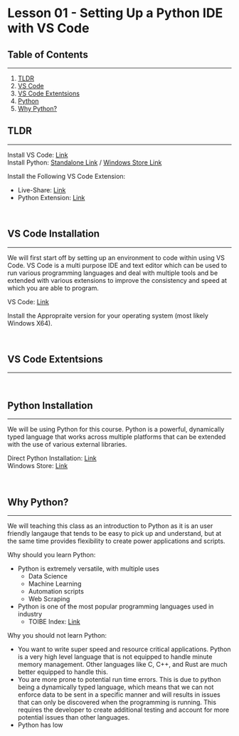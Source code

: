 # Lesson 01 - Setting Up a Python IDE with VS Code

## Table of Contents

---

1. [TLDR](#TLDR)
2. [VS Code](#VSCode)
3. [VS Code Extentsions](#VSCodeExtensions)
4. [Python](#Python)
5. [Why Python?](#WhyPython)

## TLDR <a id="TLDR" name="TLDR"></a>

---

Install VS Code: [Link](https://code.visualstudio.com/download) \
Install Python: [Standalone Link](https://www.python.org/downloads/) / [Windows Store Link](https://www.microsoft.com/store/productId/9P7QFQMJRFP7)

Install the Following VS Code Extension:

- Live-Share: [Link](https://marketplace.visualstudio.com/items?itemName=MS-vsliveshare.vsliveshare)
- Python Extension: [Link](https://marketplace.visualstudio.com/items?itemName=ms-python.python)

<br>

## VS Code Installation <a id="VSCode"  name="VSCode"></a>

---

We will first start off by setting up an environment to code within using VS Code. VS Code is a multi purpose IDE and text editor which can be used to run various programming languages and deal with multiple tools and be extended with various extensions to improve the consistency and speed at which you are able to program.

VS Code: [Link](https://code.visualstudio.com/download)

Install the Appropraite version for your operating system (most likely Windows X64).

<br>

## VS Code Extentsions <a id="VSCodeExtensions" name="VSCodeExtensions"></a>

---

<br>

## Python Installation <a id="Python" name="Python"></a>

---

We will be using Python for this course. Python is a powerful, dynamically typed language that works across multiple platforms that can be extended with the use of various external libraries.

Direct Python Installation: [Link](https://www.python.org/downloads/) \
Windows Store: [Link](https://www.microsoft.com/store/productId/9P7QFQMJRFP7)

<br>

## Why Python? <a id="WhyPython" name="WhyPython"></a>

---

We will teaching this class as an introduction to Python as it is an user friendly langauge that tends to be easy to pick up and understand, but at the same time provides flexibility to create power applications and scripts.

Why should you learn Python:

- Python is extremely versatile, with multiple uses
  - Data Science
  - Machine Learning
  - Automation scripts
  - Web Scraping
- Python is one of the most popular programming languages used in industry
  - TOIBE Index: [Link](https://www.tiobe.com/tiobe-index/)

Why you should not learn Python:

- You want to write super speed and resource critical applications. Python is a very high level language that is not equipped to handle minute memory management. Other languages like C, C++, and Rust are much better equipped to handle this.
- You are more prone to potential run time errors. This is due to python being a dynamically typed language, which means that we can not enforce data to be sent in a specific manner and will results in issues that can only be discovered when the programming is running. This requires the developer to create additional testing and account for more potential issues than other languages.
- Python has low
